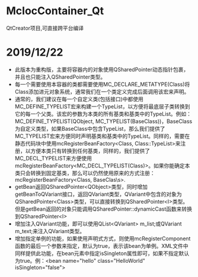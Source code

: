 # McIocContainer_Qt
QtCreator项目,可直接跨平台编译

# 2019/12/22
- 此版本为重构版，主要将容器内的对象使用QSharedPointer动态指针包裹，并且也只能注入QSharedPointer类型。
- 每一个需要使用本容器的类都需要使用MC_DECLARE_METATYPE(Class)将Class添加进元对象系统，通常我们在一个类定义完成后面调用该宏来声明。
- 通常的，我们建议在每一个自定义类(包括接口)中都使用MC_DEFINE_TYPELIST宏来构建一个TypeList，以方便将最底层子类转换到它的每一个父类。该宏的参数为本类的所有基类和基类中的TypeList。例如：MC_DEFINE_TYPELIST(QObject, MC_TYPELIST(BaseClass))，BaseClass为自定义类型，如果BaseClass中包含TypeList，那么我们提供了MC_TYPELIST宏来方便同时声明基类和基类中的TypeList。同样的，需要在静态代码块中使用mcRegisterBeanFactory\<Class, Class::TypeList\>来注册，以方便本类只有转换到任何基类，同样的，我们提供了MC_DECL_TYPELIST来方便使用mcRegisterBeanFactory\<MC_DECL_TYPELIST(Class)\>。如果你能确定本类只会转换到固定基类，那么可以仍然使用原来的方式注册：mcRegisterBeanFactory\<Class, BaseClas\s>.
- getBean返回QSharedPointer\<QObject\>类型，同时增加getBeanToQVariant接口，返回QVariant类型，QVariant中包含的对象为QSharedPointer\<Class\>类型，可以直接转换到QSharedPointer\<I\>类型。但是getBean返回的对象只能调用QSharedPointer::dynamicCast函数来转换到QSharedPointer\<I\>
- 增加注入QVariant功能，即可以使用QList\<QVariant\> m_list;或QVariant m_text;来注入QVariant类型。
- 增加指定单例的功能，如果使用声明式方式，则使用mcRegisterComponent函数的最后一个参数来指定，默认为true，表示该bean为单例。XML文件中同样提供此功能，在bean元素中指定isSingleton属性即可，如果不指定默认为true。例：\<bean name="hello" class="HelloWorld" isSingleton="false"\>
